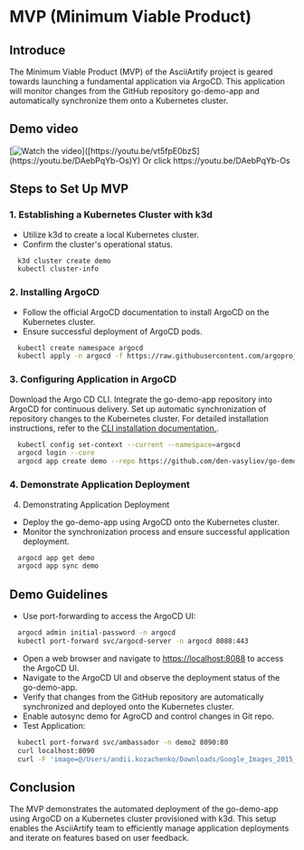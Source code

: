 # MVP (Minimum Viable Product)

## Introduce
The Minimum Viable Product (MVP) of the AsciiArtify project is geared towards launching a fundamental application via ArgoCD. This application will monitor changes from the GitHub repository go-demo-app and automatically synchronize them onto a Kubernetes cluster.

## Demo video
[![Watch the video]([https://i.stack.imgur.com/Vp2cE.png](https://i.imgur.com/FwUCnbF.png))]([https://youtu.be/vt5fpE0bzS](https://youtu.be/DAebPqYb-Os)Y)
Or click https://youtu.be/DAebPqYb-Os

## Steps to Set Up MVP

### 1. Establishing a Kubernetes Cluster with k3d
- Utilize k3d to create a local Kubernetes cluster.
- Confirm the cluster's operational status.
```bash
  k3d cluster create demo
  kubectl cluster-info
```
### 2. Installing ArgoCD
- Follow the official ArgoCD documentation to install ArgoCD on the Kubernetes cluster.
- Ensure successful deployment of ArgoCD pods.
```bash
  kubectl create namespace argocd
  kubectl apply -n argocd -f https://raw.githubusercontent.com/argoproj/argo-cd/stable/manifests/install.yaml
```

### 3. Configuring Application in ArgoCD
Download the Argo CD CLI.
Integrate the go-demo-app repository into ArgoCD for continuous delivery.
Set up automatic synchronization of repository changes to the Kubernetes cluster.
For detailed installation instructions, refer to the [CLI installation documentation.](https://argo-cd.readthedocs.io/en/stable/cli_installation/ "CLI installation documentation.").
```bash
  kubectl config set-context --current --namespace=argocd
  argocd login --core
  argocd app create demo --repo https://github.com/den-vasyliev/go-demo-app.git --path helm  --dest-server https://kubernetes.default.svc --dest-namespace demo
```

### 4. Demonstrate Application Deployment
4. Demonstrating Application Deployment
 - Deploy the go-demo-app using ArgoCD onto the Kubernetes cluster.
 - Monitor the synchronization process and ensure successful application deployment.
```bash
  argocd app get demo
  argocd app sync demo
```
## Demo Guidelines
- Use port-forwarding to access the ArgoCD UI:
```bash
  argocd admin initial-password -n argocd
  kubectl port-forward svc/argocd-server -n argocd 8088:443
```
- Open a web browser and navigate to [https://localhost:8088](https://localhost:8088) to access the ArgoCD UI.
- Navigate to the ArgoCD UI and observe the deployment status of the go-demo-app.
- Verify that changes from the GitHub repository are automatically synchronized and deployed onto the Kubernetes cluster.
- Enable autosync demo for AgroCD and control changes in Git repo.
- Test Application:
```bash
  kubectl port-forward svc/ambassador -n demo2 8090:80
  curl localhost:8090
  curl -F 'image=@/Users/andii.kozachenko/Downloads/Google_Images_2015_logo.svg.png' localhost:8090/img/
```
## Conclusion
The MVP demonstrates the automated deployment of the go-demo-app using ArgoCD on a Kubernetes cluster provisioned with k3d. This setup enables the AsciiArtify team to efficiently manage application deployments and iterate on features based on user feedback.

